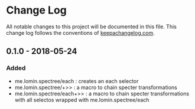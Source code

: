 # Change Log
All notable changes to this project will be documented in this file. This change log follows the conventions of [keepachangelog.com](http://keepachangelog.com/).

## 0.1.0 - 2018-05-24
### Added
- me.lomin.spectree/each : creates an each selector
- me.lomin.spectree/+>> : a macro to chain specter transformations
- me.lomin.spectree/each+>> : a macro to chain specter transformations with all selectos wrapped with me.lomin.spectree/each

[Unreleased]: https://github.com/your-name/me.lomin.spectree/compare/0.1.0...HEAD